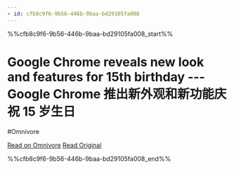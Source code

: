 ```yaml
---
- id: cfb8c9f6-9b56-446b-9baa-bd29105fa008
---
```


%%cfb8c9f6-9b56-446b-9baa-bd29105fa008_start%%
# Google Chrome reveals new look and features for 15th birthday --- Google Chrome 推出新外观和新功能庆祝 15 岁生日
#Omnivore

[Read on Omnivore](https://omnivore.app/me/google-chrome-reveals-new-look-and-features-for-15-th-birthday-g-18b0472fa64)
[Read Original](https://blog.google/products/chrome/google-chrome-new-features-redesign-2023)


%%cfb8c9f6-9b56-446b-9baa-bd29105fa008_end%%